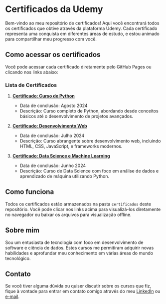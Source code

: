 # Certificados da Udemy

Bem-vindo ao meu repositório de certificados! Aqui você encontrará todos os certificados que obtive através da plataforma Udemy. Cada certificado representa uma conquista em diferentes áreas de estudo, e estou animado para compartilhar meu progresso com você.

## Como acessar os certificados

Você pode acessar cada certificado diretamente pelo GitHub Pages ou clicando nos links abaixo:

### Lista de Certificados

1. **[Certificado: Curso de Python](https://seu-usuario.github.io/seu-repositorio/certificados/curso-python.pdf)**
   - Data de conclusão: Agosto 2024
   - Descrição: Curso completo de Python, abordando desde conceitos básicos até o desenvolvimento de projetos avançados.

2. **[Certificado: Desenvolvimento Web](https://seu-usuario.github.io/seu-repositorio/certificados/desenvolvimento-web.pdf)**
   - Data de conclusão: Julho 2024
   - Descrição: Curso abrangente sobre desenvolvimento web, incluindo HTML, CSS, JavaScript, e frameworks modernos.

3. **[Certificado: Data Science e Machine Learning](https://seu-usuario.github.io/seu-repositorio/certificados/data-science.pdf)**
   - Data de conclusão: Junho 2024
   - Descrição: Curso de Data Science com foco em análise de dados e aprendizado de máquina utilizando Python.

## Como funciona

Todos os certificados estão armazenados na pasta `certificados` deste repositório. Você pode clicar nos links acima para visualizá-los diretamente no navegador ou baixar os arquivos para visualização offline.

## Sobre mim

Sou um entusiasta de tecnologia com foco em desenvolvimento de software e ciência de dados. Estes cursos me permitiram adquirir novas habilidades e aprofundar meu conhecimento em várias áreas do mundo tecnológico.

## Contato

Se você tiver alguma dúvida ou quiser discutir sobre os cursos que fiz, fique à vontade para entrar em contato comigo através do meu [LinkedIn](https://www.linkedin.com/in/seu-usuario/) ou [e-mail](mailto:seuemail@exemplo.com).
